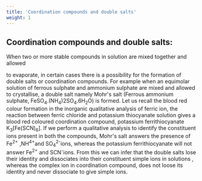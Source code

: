 ```yaml
---
title: 'Coordination compounds and double salts'
weight: 1
---
```

 
 
## Coordination compounds and double salts:
 When two or more stable compounds in solution are mixed together and allowed
 
to evaporate, in certain cases there is a possibility for the formation of double salts or coordination compounds. For example when an equimolar solution of ferrous sulphate and ammonium sulphate are mixed and allowed to crystallise, a double salt namely Mohr's salt (Ferrous ammonium sulphate, FeSO<sub>4</sub>.(NH<sub>4</sub>)2SO<sub>4</sub>.6H<sub>2</sub>O) is formed. Let us recall the blood red colour formation in the inorganic qualitative analysis of ferric ion, the reaction between ferric chloride and potassium thiocyanate solution gives a blood red coloured coordination compound, potassium ferrithiocyanate K<sub>3</sub>\[Fe(SCN)<sub>6</sub>\]. If we perform a qualitative analysis to identify the constituent ions present in both the compounds, Mohr's salt answers the presence of Fe<sup>2+</sup> ,NH<sup>4+</sup>and SO<sub>4</sub><sup>2-</sup>ions, whereas the potassium ferrithiocyanate will not answer Fe<sup>2+</sup> and SCN<sup>-</sup>ions. From this we can infer that the double salts lose their identity and dissociates into their constituent simple ions in solutions , whereas the complex ion in coordination compound, does not loose its identity and never dissociate to give simple ions.